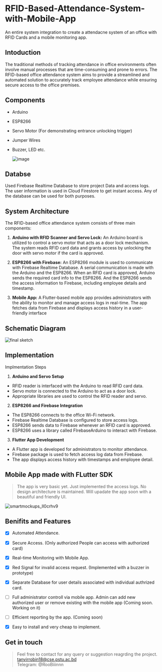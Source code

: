 # RFID-Based-Attendance-System-with-Mobile-App
An entire system integration to create a attendacne system of an office with RFID Cards and a mobile monitoring app.

## Intoduction
The traditional methods of tracking attendance in office environments often involve manual processes 
that are time-consuming and prone to errors. The RFID-based office attendance system aims to provide a 
streamlined and automated solution to accurately track employee attendance while ensuring secure 
access to the office premises.

## Components
- Arduino
- ESP8266
- Servo Motor (For demonstrating entrance unlocking trigger)
- Jumper Wires
- Buzzer, LED etc.

  
  ![image](https://github.com/tanvir-robin/RFID-Based-Attendance-System-with-Mobile-App/assets/95021955/29f02ed5-5f01-4fd9-86ef-81fbbb6aee34)

## Databse
Used Firebase Realtime Database to store project Data and access logs. The user information is used in Cloud Firestore to get instant access. Any of the database can be used for both purposes.

  



## System Architecture
The RFID-based office attendance system consists of three main components:
1. **Arduino with RFID Scanner and Servo Lock:** An Arduino board is utilized to control a servo motor that acts as a 
door lock mechanism. The system reads RFID card data and grants access by unlocking the door with servo motor if the card is approved.

3. **ESP8266 with Firebase:** An ESP8266 module is used to communicate with Firebase Realtime
Database. A serial communication is made with the Arduino and the ESP8266. When an RFID card is approved, Arduino sends the required card info to the ESP8266. And the ESP8266 sends the access information to Firebase, including employee details and timestamp.

5. **Mobile App:** A Flutter-based mobile app provides administrators with the ability to monitor and manage access logs in real-time. The app fetches data from Firebase and displays access history in a user-friendly interface

## Schematic Diagram
  ![final sketch](https://github.com/tanvir-robin/RFID-Based-Attendance-System-with-Mobile-App/assets/95021955/1ea8e111-a74f-4b9a-ad8f-df6e007f591a)


## Implementation
Implmentation Steps
1. **Arduino and Servo Setup**
- RFID reader is interfaced with the Arduino to read RFID card data.
- Servo motor is connected to the Arduino to act as a door lock.
- Appropriate libraries are used to control the RFID reader and servo.
2. **ESP8266 and Firebase Integration**
- The ESP8266 connects to the office Wi-Fi network.
- Firebase Realtime Database is configured to store access logs.
- ESP8266 sends data to Firebase whenever an RFID card is approved.
- ESP8266 uses a library called FIrebaseArduino to interact with Firebase.
3. **Flutter App Development**
- A Flutter app is developed for administrators to monitor attendance.
- Firebase package is used to fetch access log data from Firebase.
- The app displays access history with timestamps and employee detail.


## Mobile App made with FLutter SDK

> The app is very basic yet. Just implemented the access logs. No design architecture is maintained. Will upadate the app soon with a beautiful and friendly UI. 

![smartmockups_ll0crhv9](https://github.com/tanvir-robin/RFID-Based-Attendance-System-with-Mobile-App/assets/95021955/fc6bb5b5-6106-4fa0-b740-820efd62498a)


## Benifits and Features
  - [x] Automated Attendance.
  - [x] Secure Access. (Only authorized People can access with authorized card)
  - [x] Real-time Monitoring with Mobile App.
  - [x] Red Signal for invalid access request. (Implemented with a buzzer in prototype)
  - [x] Separate Database for user details associated with individual authrized card.
  - [ ] Full administrator controll via mobile app. Admin can add new authorized user or remove existing with the mobile app (Coming soon. Working on it)
  - [ ] Efficient reporting by the app. (Coming soon)
  - [x] Easy to install and very cheap to implement.


## Get in touch
> Feel free to contact for any query or suggestion reagrding the project. <br>
> tanvirrobin18@cse.pstu.ac.bd <br>
> Telegram: @RooBiiinnn
